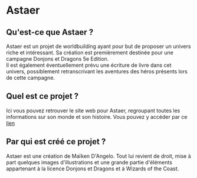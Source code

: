 # Astaer
## Qu'est-ce que Astaer ?
Astaer est un projet de worldbuilding ayant pour but de proposer un univers riche et intéressant. Sa création est premièrement destinée pour une campagne Donjons et Dragons 5e Edition.  
Il est également éventuellement prévu une écriture de livre dans cet univers, possiblement retranscrivant les aventures des héros présents lors de cette campagne.  

## Quel est ce projet ?
Ici vous pouvez retrouver le site web pour Astaer, regroupant toutes les informations sur son monde et son histoire. Vous pouvez y accéder par ce [lien](https://maikendangelo.github.io/Astaer-Website/)  

## Par qui est créé ce projet ?
Astaer est une création de Maïken D'Angelo. Tout lui revient de droit, mise à part quelques images d'illustrations et une grande partie d'éléments appartenant à la licence Donjons et Dragons et à Wizards of the Coast.
